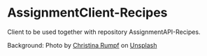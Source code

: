 # AssignmentClient-Recipes
Client to be used together with repository AssignmentAPI-Recipes.

Background: Photo by <a href="https://unsplash.com/@rumpf?utm_content=creditCopyText&utm_medium=referral&utm_source=unsplash">Christina Rumpf</a> on <a href="https://unsplash.com/photos/white-and-brown-mushrooms-on-brown-wooden-table-4NfqAqoQypc?utm_content=creditCopyText&utm_medium=referral&utm_source=unsplash">Unsplash</a>
  
